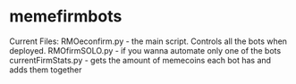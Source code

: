 # memefirmbots
Current Files:
RMOeconfirm.py - the main script. Controls all the bots when deployed.
RMOfirmSOLO.py - if you wanna automate only one of the bots
currentFirmStats.py - gets the amount of memecoins each bot has and adds them together
